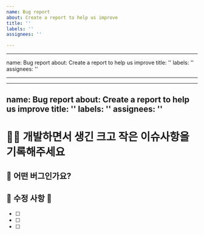 ```yaml
---
name: Bug report
about: Create a report to help us improve
title: ''
labels: ''
assignees: ''

---
```


---
name: Bug report
about: Create a report to help us improve
title: ''
labels: ''
assignees: ''

---

---
name: Bug report
about: Create a report to help us improve
title: ''
labels: ''
assignees: ''
---
# 🧑‍💻 개발하면서 생긴 크고 작은 이슈사항을 기록해주세요
## 💛 어떤 버그인가요?
##  🚧 수정 사항 🚧
- [ ] 
- [ ] 
- [ ]
